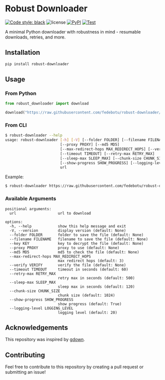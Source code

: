 # Robust Downloader
</a> [![Code style: black](https://img.shields.io/badge/code%20style-black-000000.svg)](https://github.com/psf/black)
![license](https://img.shields.io/badge/license-Apache%202.0-green.svg?) [![PyPI](https://img.shields.io/pypi/v/robust-downloader?logo=pypi)](https://pypi.org/project/robust-downloader)
[![Test](https://github.com/kaist-silab/rl4co/actions/workflows/tests.yml/badge.svg)](https://github.com/kaist-silab/rl4co/actions/workflows/tests.yml)

A minimal Python downloader with robustness in mind - resumable downloads, retries, and more.

## Installation

```bash
pip install robust-downloader
```

## Usage

### From Python
```python
from robust_downloader import download

download("https://raw.githubusercontent.com/fedebotu/robust-downloader/main/README.md")
```

### From CLI

```bash
$ robust-downloader --help
usage: robust-downloader [-h] [-V] [--folder FOLDER] [--filename FILENAME] [--key KEY]
                         [--proxy PROXY] [--md5 MD5]
                         [--max-redirect-hops MAX_REDIRECT_HOPS] [--verify VERIFY]
                         [--timeout TIMEOUT] [--retry-max RETRY_MAX]
                         [--sleep-max SLEEP_MAX] [--chunk-size CHUNK_SIZE]
                         [--show-progress SHOW_PROGRESS] [--logging-level LOGGING_LEVEL]
                         url
```

Example:
```bash
$ robust-downloader https://raw.githubusercontent.com/fedebotu/robust-downloader/main/README.md
```


### Available Arguments
```
positional arguments:
  url                   url to download

options:
  -h, --help            show this help message and exit
  -V, --version         display version (default: None)
  --folder FOLDER       folder to save the file (default: None)
  --filename FILENAME   filename to save the file (default: None)
  --key KEY             key to decrypt the file (default: None)
  --proxy PROXY         proxy to use (default: None)
  --md5 MD5             md5 to check the file (default: None)
  --max-redirect-hops MAX_REDIRECT_HOPS
                        max redirect hops (default: 3)
  --verify VERIFY       verify the file (default: None)
  --timeout TIMEOUT     timeout in seconds (default: 60)
  --retry-max RETRY_MAX
                        retry max in seconds (default: 500)
  --sleep-max SLEEP_MAX
                        sleep max in seconds (default: 120)
  --chunk-size CHUNK_SIZE
                        chunk size (default: 1024)
  --show-progress SHOW_PROGRESS
                        show progress (default: True)
  --logging-level LOGGING_LEVEL
                        logging level (default: 20)
```


## Acknowledgements

This repository was inspired by [gdown](https://github.com/wkentaro/gdown/tree/main).

## Contributing
Feel free to contribute to this repository by creating a pull request or submitting an issue!